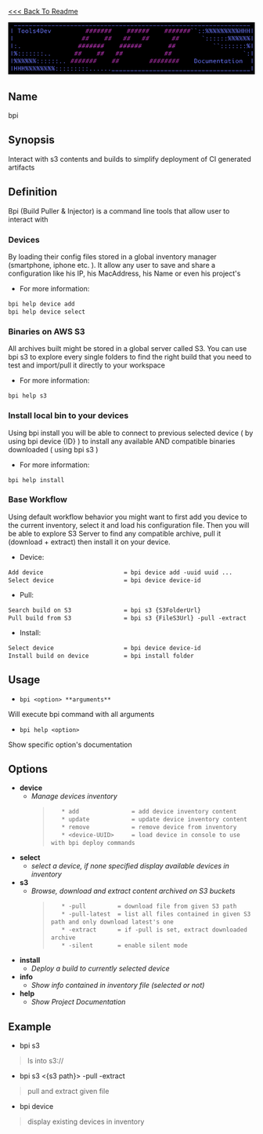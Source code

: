 [<<< Back To Readme](../../../../README.md)
<p align="center">
    <img src="https://github.com/T4D-Suites/T4D-Ressources/blob/master/LogoBPI.png">
</p>


## Name
<p>bpi</p>


## Synopsis
<p>Interact with s3 contents and builds to simplify deployment of CI generated artifacts</p>


## Definition
<p>

Bpi (Build Puller & Injector) is a command line tools that allow user to interact with

### Devices
By loading their config files stored in a global inventory manager (smartphone, iphone etc. ).
It allow any user to save and share a configuration like his IP, his MacAddress, his Name or even his project's

- For more information:
```
bpi help device add
bpi help device select
```

### Binaries on AWS S3
All archives built might be stored in a global server called S3.
You can use bpi s3 to explore every single folders to find the right build that you need to test and import/pull it directly to your workspace

- For more information:
```
bpi help s3
```

### Install local bin to your devices
Using bpi install you will be able to connect to previous selected device ( by using bpi device {ID} ) to install any available AND compatible binaries downloaded ( using bpi s3 )

- For more information:
```
bpi help install
```


### Base Workflow
Using default workflow behavior you might want to first add you device to the current inventory, select it and load his configuration file.
Then you will be able to explore S3 Server to find any compatible archive, pull it (download + extract) then install it on your device.

- Device:
```
Add device                       = bpi device add -uuid uuid ...        
Select device                    = bpi device device-id
```
- Pull:
```
Search build on S3               = bpi s3 {S3FolderUrl}
Pull build from S3               = bpi s3 {FileS3Url} -pull -extract
```
- Install:
```
Select device                    = bpi device device-id
Install build on device          = bpi install folder
```
</p>


## Usage

* `bpi <option> **arguments**`

Will execute bpi command with all arguments


* `bpi help <option>`

Show specific option's documentation


## Options
- **device**
    - _Manage devices inventory_
        >        * add               = add device inventory content
        >        * update            = update device inventory content
        >        * remove            = remove device from inventory
        >        * <device-UUID>     = load device in console to use with bpi deploy commands
- **select**
    - _select a device, if none specified display available devices in inventory_
- **s3**
    - _Browse, download and extract content archived on S3 buckets_
        >        * -pull         = download file from given S3 path
        >        * -pull-latest  = list all files contained in given S3 path and only download latest's one
        >        * -extract      = if -pull is set, extract downloaded archive
        >        * -silent       = enable silent mode
- **install**
    - _Deploy a build to currently selected device_
- **info**
    - _Show info contained in inventory file (selected or not)_
- **help**
    - _Show Project Documentation_

## Example
<p>

* bpi s3                                

>  ls into s3://


* bpi s3 <{s3 path}> -pull -extract     

>  pull and extract given file


* bpi device                            

>  display existing devices in inventory


</p>

